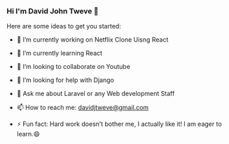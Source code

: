 <!--
### Hi there 👋
**Davryant/Davryant** is a ✨ _special_ ✨ repository because its `README.md` (this file) appears on your GitHub profile.

Here are some ideas to get you started:

- 🔭 I’m currently working on ...
- 🌱 I’m currently learning ...
- 👯 I’m looking to collaborate on ...
- 🤔 I’m looking for help with ...
- 💬 Ask me about ...
- 📫 How to reach me: ...
- 😄 Pronouns: ...
- ⚡ Fun fact: ...
-->

### Hi I'm David John Tweve 👋

Here are some ideas to get you started:

- 🔭 I’m currently working on Netflix Clone Uisng React
- 🌱 I’m currently learning React
- 👯 I’m looking to collaborate on Youtube
- 🤔 I’m looking for help with Django
- 💬 Ask me about Laravel or any Web development Staff

- 📫 How to reach me: davidjtweve@gmail.com 
- ⚡ Fun fact: Hard work doesn’t bother me, I actually like it! I am eager to learn.😄


